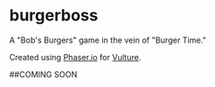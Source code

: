 burgerboss
==========

A "Bob's Burgers" game in the vein of "Burger Time."

Created using [Phaser.io](http://phaser.io/) for [Vulture](http://www.vulture.com/).

##COMING SOON
